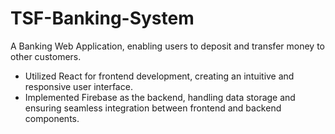 # TSF-Banking-System
A Banking Web Application, enabling users to deposit and transfer money to other customers.

- Utilized React for frontend development, creating an intuitive and responsive user interface.
- Implemented Firebase as the backend, handling data storage and ensuring seamless integration between frontend and backend components.
